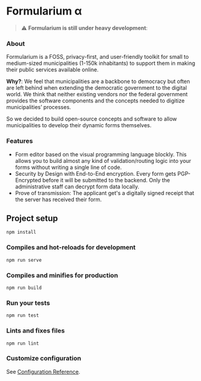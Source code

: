 # Formularium α
> :warning: **Formularium is still under heavy development**: 

### About
Formularium is a FOSS, privacy-first, and user-friendly toolkit for small to medium-sized municipalities (1-150k inhabitants) to support them in making their public services available online.

**Why?**: We feel that municipalities are a backbone to democracy but often are left behind when extending the democratic government to the digital world. We think that neither existing vendors nor the federal government provides the software components and the concepts needed to digitize municipalities’ processes.

So we decided to build open-source concepts and software to allow municipalities to develop their dynamic forms themselves.

### Features
- Form editor based on the visual programming language blockly. This allows you to build almost any kind of validation/routing logic into your forms without writing a single line of code. 
- Security by Design with End-to-End encryption. Every form gets PGP-Encrypted before it will be submitted to the backend. Only the administrative staff can decrypt form data locally.
- Prove of transmission: The applicant get's a digitally signed receipt that the server has received their form.

## Project setup
```
npm install
```

### Compiles and hot-reloads for development
```
npm run serve
```

### Compiles and minifies for production
```
npm run build
```

### Run your tests
```
npm run test
```

### Lints and fixes files
```
npm run lint
```

### Customize configuration
See [Configuration Reference](https://cli.vuejs.org/config/).
